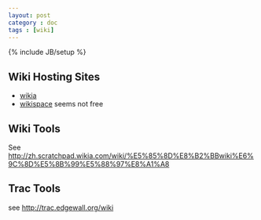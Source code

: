 ```yaml
---
layout: post
category : doc
tags : [wiki]
---
```

{% include JB/setup %}

## Wiki Hosting Sites

- [wikia](http://www.wikia.com)
- [wikispace](http://www.wikispaces.com/) seems not free

## Wiki Tools

See <http://zh.scratchpad.wikia.com/wiki/%E5%85%8D%E8%B2%BBwiki%E6%9C%8D%E5%8B%99%E5%88%97%E8%A1%A8>

## Trac Tools

see <http://trac.edgewall.org/wiki>
